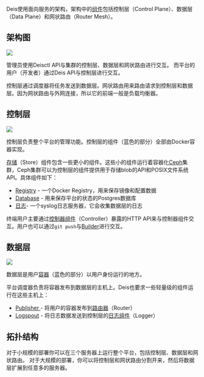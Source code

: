 Deis使用面向服务的架构，架构中的[组件](http://docs.deis.io/en/latest/understanding_deis/components/#components)包括控制层（Control Plane）、数据层（Data Plane）和网状路由（Router Mesh）。


架构图
-------
![](http://docs.deis.io/en/latest/_images/DeisSystemDiagram.png)

管理员使用Deisctl API与集群的控制层、数据层和网状路由进行交互。
而平台的用户（开发者）通过Deis API与控制层进行交互。

控制层通过调度器将任务发送到数据层。网状路由用来路由请求到控制层和数据层。因为网状路由与外网连接，所以它的前端一般是负载均衡器。

控制层
-------

![](http://docs.deis.io/en/latest/_images/DeisControlPlane.png)

控制层负责整个平台的管理功能。控制层的组件（蓝色的部分）全部由Docker容器实现。

[存储](http://docs.deis.io/en/latest/understanding_deis/components/#store)（Store）组件包含一些更小的组件。这些小的组件运行着容器化[Ceph](http://ceph.com/)集群，Ceph集群可以为控制层的组件提供用于存储blob的API和POSIX文件系统API。具体组件如下：

- [Registry](http://docs.deis.io/en/latest/understanding_deis/components/#registry) - 一个Docker Registry，用来保存镜像和配置数据
- [Database](http://docs.deis.io/en/latest/understanding_deis/components/#database) - 用来保存平台的状态的Postgres数据库
- [日志](http://docs.deis.io/en/latest/understanding_deis/components/#logger)- 一个syslog日志服务器，它会收集数据层的日志

终端用户主要通过[控制器组件](http://docs.deis.io/en/latest/understanding_deis/components/#comp-controller)（Controller）暴露的HTTP API来与控制器组件交互。用户也可以通过`git push`与[Builder](http://docs.deis.io/en/latest/understanding_deis/components/#builder)进行交互。

数据层
-------

![](http://docs.deis.io/en/latest/_images/DeisDataPlane.png)

数据层是用户[容器](http://docs.deis.io/en/latest/reference/terms/container/#container)（蓝色的部分）以用户身份运行的地方。

平台调度器负责将容器发布到数据层的主机上。Deis也要求一些轻量级的组件运行在这些主机上：
- [Publisher ](http://docs.deis.io/en/latest/understanding_deis/components/#publisher) - 将用户的容器发布到[路由器](http://docs.deis.io/en/latest/understanding_deis/components/#router)（Router）
- [Logspout](http://docs.deis.io/en/latest/understanding_deis/components/#logspout) - 将日志数据发送到控制层的[日志组件](http://docs.deis.io/en/latest/understanding_deis/components/#logger)（Logger）


拓扑结构
---

对于小规模的部署你可以在三个服务器上运行整个平台，包括控制层、数据层和网状路由。
对于大规模的部署，你可以将控制层和网状路由分割开来，然后将数据层扩展到任意多的服务器。
